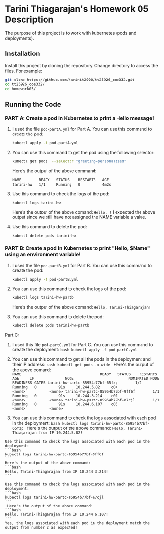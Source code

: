 # Tarini Thiagarajan's Homework 05 Description

The purpose of this project is to work with kubernetes (pods and deployments).

## Installation

Install this project by cloning the repository. Change directory to access the files. For example:

```bash
git clone https://github.com/tarinit2000/tt25926_coe332.git
cd tt25926_coe332/
cd homework05/
```

## Running the Code

### PART A: Create a pod in Kubernetes to print a Hello message!

  1) I used the file ```pod-partA.yml``` for Part A. You can use this command to create the pod:
     ```bash 
     kubectl apply -f pod-partA.yml
     ```
        
  2) You can use this command to get the pod using the following selector:
        ```bash
        kubectl get pods  --selector "greeting=personalized" 
        ```
        Here's the output of the above command: 
        ```bash
        NAME        READY   STATUS    RESTARTS   AGE
        tarini-hw   1/1     Running   0          4m2s   
        ```
         
  3) Use this command to check the logs of the pod: 
        ```bash
        kubectl logs tarini-hw 
        ```
        Here's the output of the above comand: ```Hello, !``` I expected the above output since we still have not assigned the NAME variable a value.
        
  4) Use this command to delete the pod: 
      ```bash
      kubectl delete pods tarini-hw
      ```
      
### PART B: Create a pod in Kubernetes to print "Hello, $Name" using an environment variable!

  1) I used the file ```pod-partB.yml``` for Part B. You can use this command to create the pod: 
     ```bash
     kubectl apply -f pod-partB.yml
     ```
     
  2) You can use this command to check the logs of the pod: 
     ```bash
     kubectl logs tarini-hw-partb
     ```
     Here's the output of the above comand: 
     ```Hello, Tarini-Thiagarajan!```
     
  3) You can use this command to delete the pod: 
     ```bash
     kubectl delete pods tarini-hw-partb
     ```

Part C: 
  1) I used this file ```pod-partC.yml``` for Part C. You can use this command to create the deployment: 
    ```bash
    kubectl apply -f pod-partC.yml 
    ``` 
    
  2) You can use this command to get all the pods in the deployment and their IP address: 
    ```bash
    kubectl get pods -o wide
    ```
    Here's the output of the above comand:  
    ```
    NAME                                    READY   STATUS    RESTARTS   AGE     IP              NODE                         NOMINATED NODE   READINESS GATES
    tarini-hw-partc-85954b77bf-65fzp        1/1     Running   0          91s     10.244.5.82     c04                          <none>           <none>
    tarini-hw-partc-85954b77bf-9ff6f        1/1     Running   0          91s     10.244.3.214    c01                          <none>           <none>
    tarini-hw-partc-85954b77bf-n7cjl        1/1     Running   0          91s     10.244.6.107    c03                          <none>           <none>
    ```
    
  3) You can use this command to check the logs associated with each pod in the deployment: 
    ```bash
    kubectl logs tarini-hw-partc-85954b77bf-65fzp
    ```
    Here's the output of the above command:
    ``` Hello, Tarini-Thiagarajan from IP 10.244.5.82! ```
    
    Use this command to check the logs associated with each pod in the deployment: 
    ```bash
    kubectl logs tarini-hw-partc-85954b77bf-9ff6f
    ```
    Here's the output of the above command: 
    ```bash
    Hello, Tarini-Thiagarajan from IP 10.244.3.214!
    ```
    
    Use this command to check the logs associated with each pod in the deployment: 
    ```bash
    kubectl logs tarini-hw-partc-85954b77bf-n7cjl
    ```
     Here's the output of the above command: 
    ```bash
    Hello, Tarini-Thiagarajan from IP 10.244.6.107!
    ```
    Yes, the logs associated with each pod in the deployment match the output from number 2 as expected!



